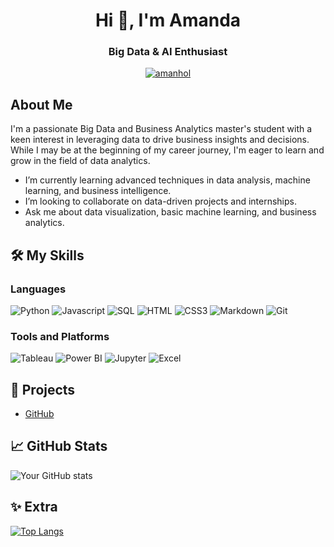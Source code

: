 
<h1 align="center">Hi 👋,  I'm Amanda  </h1>
<h3 align="center">Big Data & AI Enthusiast </h3>


<p align="center">
 <a href="https://www.linkedin.com/in/amanda-holsteinson-heinsen/" target="_blank">
  <img src="https://img.shields.io/badge/LinkedIn-0077B5?style=for-the-badge&logo=linkedin&logoColor=white" alt="amanhol"/>
 </a>


## About Me

I'm a passionate Big Data and Business Analytics master's student with a keen interest in leveraging data to drive business insights and decisions. While I may be at the beginning of my career journey, I'm eager to learn and grow in the field of data analytics.

- I’m currently learning advanced techniques in data analysis, machine learning, and business intelligence.
- I’m looking to collaborate on data-driven projects and internships.
- Ask me about data visualization, basic machine learning, and business analytics.

## 🛠️ My Skills

### Languages
![Python](https://img.shields.io/badge/Python-3776AB?style=for-the-badge&logo=python&logoColor=white)
![Javascript](https://img.shields.io/badge/Javascript-F0DB4F?style=for-the-badge&labelColor=black&logo=javascript&logoColor=F0DB4F)
![SQL](https://img.shields.io/badge/SQL-336791?style=for-the-badge&logo=postgresql&logoColor=white)
![HTML](https://img.shields.io/badge/HTML5-E34F26?style=for-the-badge&logo=html5&logoColor=white)
![CSS3](https://img.shields.io/badge/CSS3-1572B6?style=for-the-badge&logo=css3&logoColor=white)
![Markdown](https://img.shields.io/badge/Markdown-000000?style=for-the-badge&logo=markdown&logoColor=white)
![Git](https://img.shields.io/badge/Git-F05032?style=for-the-badge&logo=git&logoColor=white)


### Tools and Platforms
![Tableau](https://img.shields.io/badge/Tableau-E97627?style=for-the-badge&logo=tableau&logoColor=white)
![Power BI](https://img.shields.io/badge/Power%20BI-F2C811?style=for-the-badge&logo=power-bi&logoColor=black)
![Jupyter](https://img.shields.io/badge/Jupyter-F37626?style=for-the-badge&logo=jupyter&logoColor=white)
![Excel](https://img.shields.io/badge/Excel-217346?style=for-the-badge&logo=microsoft-excel&logoColor=white)



## 🔧 Projects

-  [GitHub](https://github.com/amanhol)

## 📈 GitHub Stats

![Your GitHub stats](https://github-readme-stats.vercel.app/api?username=yourusername&show_icons=true&theme=radical)


## ✨ Extra

[![Top Langs](https://github-readme-stats.vercel.app/api/top-langs/?username=yourusername&layout=compact&theme=radical)](https://github.com/anuraghazra/github-readme-stats)

<!-- Optional: Add any widgets or additional information -->

